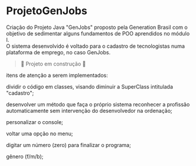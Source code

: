 # ProjetoGenJobs

Criação do Projeto Java "GenJobs" proposto pela Generation Brasil com o objetivo de sedimentar alguns fundamentos de POO aprendidos no módulo I.  
O sistema desenvolvido é voltado para o cadastro de tecnologistas numa plataforma de emprego, no caso GenJobs.



> :construction: Projeto em construção :construction:

itens de atenção a serem implementados:

dividir o código em classes, visando diminuir a SuperClass intitulada "cadastro";

desenvolver um método que faça o próprio sistema reconhecer a profissão automaticamente sem intervenção do desenvolvedor na ordenação;

personalizar o console;

voltar uma opção no menu;

digitar um número (zero) para finalizar o programa;

gênero (f/m/b);
